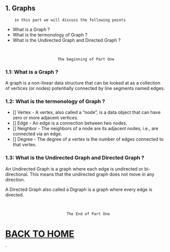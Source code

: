 ## 1. Graphs

        in this part we will discuss the following points

- What is a Graph ?
- What is the termonology of Graph ?
- What is the Undirected Graph and Directed Graph ?

<br/>

                           The beginning of Part One

### 1.1: What is a Graph ?

A graph is a non-linear data structure that can be looked at as a collection of vertices (or nodes) potentially connected by line segments named edges.

### 1.2: What is the termonology of Graph ?

- [] Vertex - A vertex, also called a “node”, is a data object that can have zero or more adjacent vertices.
- [] Edge - An edge is a connection between two nodes.
- [] Neighbor - The neighbors of a node are its adjacent nodes, i.e., are connected via an edge.
- [] Degree - The degree of a vertex is the number of edges connected to that vertex.

### 1.3: What is the Undirected Graph and Directed Graph ?

An Undirected Graph is a graph where each edge is undirected or bi-directional. This means that the undirected graph does not move in any direction.

A Directed Graph also called a Digraph is a graph where every edge is directed.

<br/>

                               The End of Part One

# [BACK TO HOME](https://jehadabuawwad.github.io/reading-notes)

`
